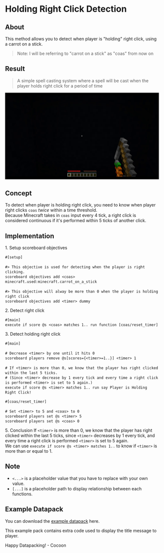 # Holding Right Click Detection

## About

This method allows you to detect when player is "holding" right click, using a carrot on a stick.

> Note: I will be referring to "carrot on a stick" as "coas" from now on

## Result

> A simple spell casting system where a spell will be cast when the player holds right click for a period of time

![result](./holding_right_click_detection/result.gif)

## Concept

To detect when player is holding right click, you need to know when player right clicks `coas` *twice* within a time threshold.  
Because Minecraft takes in `coas` input every 4 tick, a right click is considered continuous if it's performed within 5 ticks of another click.

## Implementation

1\. Setup scoreboard objectives

```
#[setup]

#> This objective is used for detecting when the player is right clicking.
scoreboard objectives add <coas> minecraft.used:minecraft.carrot_on_a_stick

#> This objective will alway be more than 0 when the player is holding right click
scoreboard objectives add <timer> dummy
```

2\. Detect right click

```
#[main]
execute if score @s <coas> matches 1.. run function [coas/reset_timer]
```

3\. Detect holding right click

```
#[main]

# Decrease <timer> by one until it hits 0
scoreboard players remove @s[scores={<timer>=1..}] <timer> 1

# If <timer> is more than 0, we know that the player has right clicked within the last 5 ticks.
# (Since <timer> decrease by 1 every tick and every time a right click is performed <timer> is set to 5 again.)
execute if score @s <timer> matches 1.. run say Player is Holding Right Click!
```

```
#[coas/reset_timer]

# Set <timer> to 5 and <coas> to 0
scoreboard players set @s <timer> 5
scoreboard players set @s <coas> 0
```

5\. Conclusion
If `<timer>` is more than 0, we know that the player has right clicked within the last 5 ticks, since `<timer>` decreases by 1 every tick, and every time a right click is performed `<timer>` is set to 5 again.  
We can use `execute if score @s <timer> matches 1..` to know if `<timer>` is more than or equal to 1.

## Note

- `<...>` is a placeholder value that you have to replace with your own value.
- `[...]` is a placeholder path to display relationship between each functions.

## Example Datapack

You can download the [example datapack](./holding_right_click_detection/example.zip) here.

This example pack contains extra code used to display the title message to player.  

Happy Datapacking!
\- Cocoon
